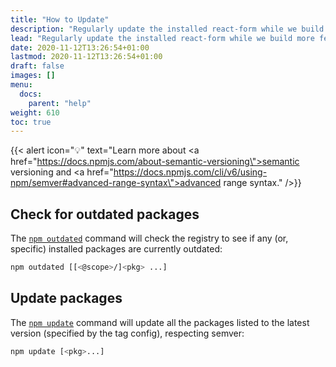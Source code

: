 ```yaml
---
title: "How to Update"
description: "Regularly update the installed react-form while we build more features for the package."
lead: "Regularly update the installed react-form while we build more features for the package."
date: 2020-11-12T13:26:54+01:00
lastmod: 2020-11-12T13:26:54+01:00
draft: false
images: []
menu:
  docs:
    parent: "help"
weight: 610
toc: true
---
```


{{< alert icon="💡" text="Learn more about <a href=\"https://docs.npmjs.com/about-semantic-versioning\">semantic versioning</a> and <a href=\"https://docs.npmjs.com/cli/v6/using-npm/semver#advanced-range-syntax\">advanced range syntax</a>." />}}

## Check for outdated packages

The [`npm outdated`](https://docs.npmjs.com/cli/v7/commands/npm-outdated) command will check the registry to see if any (or, specific) installed packages are currently outdated:

```bash
npm outdated [[<@scope>/]<pkg> ...]
```

## Update packages

The [`npm update`](https://docs.npmjs.com/cli/v7/commands/npm-update) command will update all the packages listed to the latest version (specified by the tag config), respecting semver:

```bash
npm update [<pkg>...]
```
